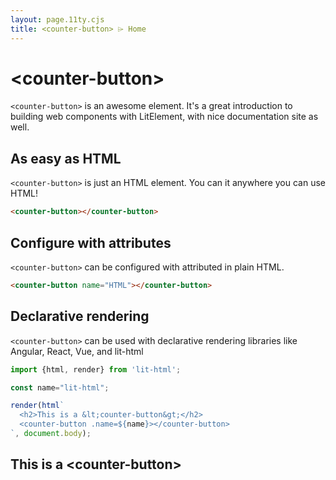 ```yaml
---
layout: page.11ty.cjs
title: <counter-button> ⌲ Home
---
```


# &lt;counter-button>

`<counter-button>` is an awesome element. It's a great introduction to building web components with LitElement, with nice documentation site as well.

## As easy as HTML

<section class="columns">
  <div>

`<counter-button>` is just an HTML element. You can it anywhere you can use HTML!

```html
<counter-button></counter-button>
```

  </div>
  <div>

<counter-button></counter-button>

  </div>
</section>

## Configure with attributes

<section class="columns">
  <div>

`<counter-button>` can be configured with attributed in plain HTML.

```html
<counter-button name="HTML"></counter-button>
```

  </div>
  <div>

<counter-button name="HTML"></counter-button>

  </div>
</section>

## Declarative rendering

<section class="columns">
  <div>

`<counter-button>` can be used with declarative rendering libraries like Angular, React, Vue, and lit-html

```js
import {html, render} from 'lit-html';

const name="lit-html";

render(html`
  <h2>This is a &lt;counter-button&gt;</h2>
  <counter-button .name=${name}></counter-button>
`, document.body);
```

  </div>
  <div>

<h2>This is a &lt;counter-button&gt;</h2>
<counter-button name="lit-html"></counter-button>

  </div>
</section>
